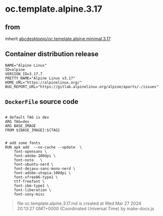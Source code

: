 # oc.template.alpine.3.17
## from
 inherit [abcdesktopio/oc.template.alpine.minimal.3.17](../oc.template.alpine.minimal.3.17)
## Container distribution release


``` 
NAME="Alpine Linux"
ID=alpine
VERSION_ID=3.17.7
PRETTY_NAME="Alpine Linux v3.17"
HOME_URL="https://alpinelinux.org/"
BUG_REPORT_URL="https://gitlab.alpinelinux.org/alpine/aports/-/issues"

```



## `DockerFile` source code

``` 

# default TAG is dev
ARG TAG=dev
ARG BASE_IMAGE
FROM ${BASE_IMAGE}:${TAG}


# add some fonts
RUN apk add  --no-cache --update  \
	font-opensans \
	font-adobe-100dpi \
	font-noto 	\
	font-ubuntu-nerd \
	font-dejavu-sans-mono-nerd \
	font-adobe-utopia-100dpi \
	font-xfree86-type1 \
	ttf-freefont \
	font-ibm-type1 \
	font-liberation \
	font-sony-misc

```



> file oc.template.alpine.3.17.md is created at Wed Mar 27 2024 20:13:27 GMT+0000 (Coordinated Universal Time) by make-docs.js
